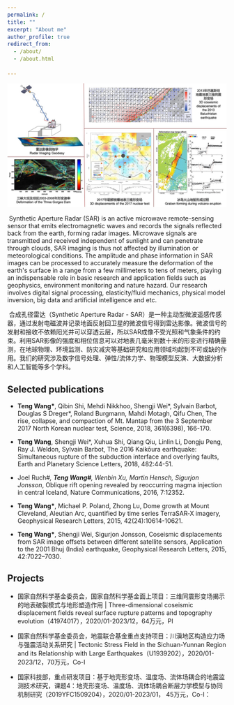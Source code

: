 ```yaml
---
permalink: /
title: ""
excerpt: "About me"
author_profile: true
redirect_from: 
  - /about/
  - /about.html

---
```


![main_page_banner](/images/main_page_banner.jpg)  

​	Synthetic Aperture Radar (SAR) is an active microwave remote-sensing sensor that emits electromagnetic waves and records the signals reflected back from the earth, forming radar images. Microwave signals are transmitted and received independent of sunlight and can penetrate through clouds, SAR imaging is thus not affected by illumination or meteorological conditions. The amplitude and phase information in SAR images can be processed to accurately measure the deformation of the earth's surface in a range from a few millimeters to tens of meters, playing an indispensable role in basic research and application fields such as geophysics, environment monitoring and nature hazard. Our research involves digital signal processing, elasticity/fluid mechanics, physical model inversion, big data and artificial intelligence and etc.

 

​	合成孔径雷达（Synthetic Aperture Radar - SAR）是一种主动型微波遥感传感器，通过发射电磁波并记录地面反射回卫星的微波信号得到雷达影像。微波信号的发射和接收不依赖阳光并可以穿透云层，所以SAR成像不受光照和气象条件的约束。利用SAR影像的强度和相位信息可以对地表几毫米到数十米的形变进行精确量测，在地球物理、环境监测、防灾减灾等基础研究和应用领域均起到不可或缺的作用。我们的研究涉及数字信号处理、弹性/流体力学、物理模型反演、大数据分析和人工智能等多个学科。

 

## **Selected publications**

* **Teng Wang\***, Qibin Shi, Mehdi Nikkhoo, Shengji Wei*, Sylvain Barbot, Douglas S Dreger*, Roland Burgmann, Mahdi Motagh, Qifu Chen, The rise, collapse, and compaction of Mt. Mantap from the 3 September 2017 North Korean nuclear test, Science, 2018, 361(6398), 166-170.

* **Teng Wang**, Shengji Wei*, Xuhua Shi, Qiang Qiu, Linlin Li, Dongju Peng, Ray J. Weldon, Sylvain Barbot, The 2016 Kaikōura earthquake: Simultaneous rupture of the subduction interface and overlying faults, Earth and Planetary Science Letters, 2018, 482:44-51. 

* Joel Ruch#*, **Teng Wang#**, Wenbin Xu, Martin Hensch, Sigurjon Jonsson*, Oblique rift opening revealed by reoccurring magma injection in central Iceland, Nature Communications, 2016, 7:12352.

* **Teng Wang\***, Michael P. Poland, Zhong Lu, Dome growth at Mount Cleveland, Aleutian Arc, quantified by time series TerraSAR‐X imagery, Geophysical Research Letters, 2015, 42(24):10614-10621.

* **Teng Wang\***, Shengji Wei, Sigurjon Jonsson, Coseismic displacements from SAR image offsets between different satellite sensors, Application to the 2001 Bhuj (India) earthquake, Geophysical Research Letters, 2015, 42:7022–7030.

 

## Projects

* 国家自然科学基金委员会，国家自然科学基金面上项目：三维同震形变场揭示的地表破裂模式与地形塑造作用 \| Three-dimensional coseismic displacement fields reveal surface rupture patterns and topography evolution（41974017），2020/01-2023/12，64万元，PI

* 国家自然科学基金委员会，地震联合基金重点支持项目：川滇地区构造应力场与强震活动关系研究 \| Tectonic Stress Field in the Sichuan-Yunnan Region and its Relationship with Large Earthquakes（U1939202），2020/01-2023/12，70万元，Co-I

* 国家科技部，重点研发项目：基于地壳形变场、温度场、流体场耦合的地震监测技术研究，课题4：地壳形变场、温度场、流体场耦合断层力学模型与协同机制研究（2019YFC1509204），2020/01-2023/01， 45万元，Co-I：

 
